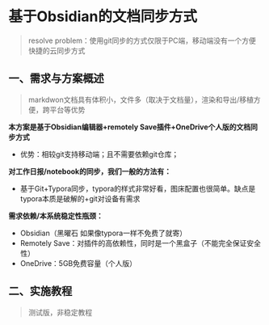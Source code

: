 # 基于Obsidian的文档同步方式

> resolve problem：使用git同步的方式仅限于PC端，移动端没有一个方便快捷的云同步方式

## 一、需求与方案概述

> markdwon文档具有体积小，文件多（取决于文档量），渲染和导出/移植方便，跨平台等优势

**本方案是基于Obsidian编辑器+remotely Save插件+OneDrive个人版的文档同步方式**

- 优势：相较git支持移动端；且不需要依赖git仓库；

**对工作日报/notebook的同步，我们一般的方法有：**

- 基于Git+Typora同步，typora的样式非常好看，图床配置也很简单。缺点是typora本质是破解的+git对设备有需求

**需求依赖/本系统稳定性瓶颈：**

- Obsidian（黑曜石 如果像typora一样不免费了就寄）
- Remotely Save：对插件的高依赖性，同时是一个黑盒子（不能完全保证安全性）
- OneDrive：5GB免费容量（个人版）

## 二、实施教程

> 测试版，非稳定教程